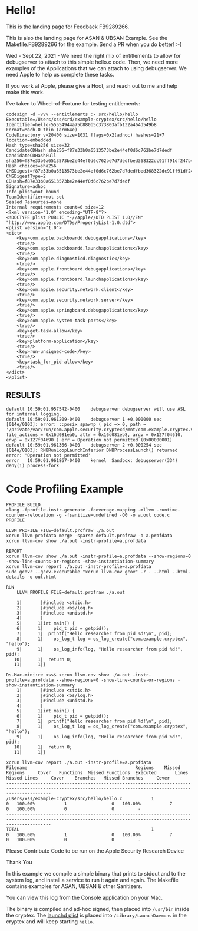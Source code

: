 # Hello!

This is the landing page for Feedback FB9289266.

This is also the landing page for ASAN & UBSAN Example. See the Makefile.FB9289266 for the example. Send a PR when you do better! :-)

Wed - Sept 22, 2021 - We need the right mix of entitlements to allow for debugserver to attach to this simple hello.c code. 
Then, we need more examples of the Applications that we can attach to using debugserver. We need Apple to help us complete these tasks.

If you work at Apple, please give a Hoot, and reach out to me and help make this work.

I've taken to Wheel-of-Fortune for testing entitlements:
```
codesign -d -vvv --entitlements :- src/hello/hello
Executable=/Users/xss/srd/example-cryptex/src/hello/hello
Identifier=hello-55554944a75b880b5c373803afb132a464d549b8
Format=Mach-O thin (arm64e)
CodeDirectory v=20400 size=1031 flags=0x2(adhoc) hashes=21+7 location=embedded
Hash type=sha256 size=32
CandidateCDHash sha256=f87e33b0a6513573be2e44ef0d6c762be7d7dedf
CandidateCDHashFull sha256=f87e33b0a6513573be2e44ef0d6c762be7d7dedfbed368322dc91ff91df247b4
Hash choices=sha256
CMSDigest=f87e33b0a6513573be2e44ef0d6c762be7d7dedfbed368322dc91ff91df247b4
CMSDigestType=2
CDHash=f87e33b0a6513573be2e44ef0d6c762be7d7dedf
Signature=adhoc
Info.plist=not bound
TeamIdentifier=not set
Sealed Resources=none
Internal requirements count=0 size=12
<?xml version="1.0" encoding="UTF-8"?>
<!DOCTYPE plist PUBLIC "-//Apple//DTD PLIST 1.0//EN" "http://www.apple.com/DTDs/PropertyList-1.0.dtd">
<plist version="1.0">
<dict>
    <key>com.apple.backboardd.debugapplications</key>
    <true/>
    <key>com.apple.backboardd.launchapplications</key>
    <true/>
    <key>com.apple.diagnosticd.diagnostic</key>
    <true/>
    <key>com.apple.frontboard.debugapplications</key>
    <true/>
    <key>com.apple.frontboard.launchapplications</key>
    <true/>
    <key>com.apple.security.network.client</key>
    <true/>
    <key>com.apple.security.network.server</key>
    <true/>
    <key>com.apple.springboard.debugapplications</key>
    <true/>
    <key>com.apple.system-task-ports</key>
    <true/>
    <key>get-task-allow</key>
    <true/>
    <key>platform-application</key>
    <true/>
    <key>run-unsigned-code</key>
    <true/>
    <key>task_for_pid-allow</key>
    <true/>
</dict>
</plist>
```
RESULTS
-------
```
default	10:59:01.957542-0400	debugserver	debugserver will use ASL for internal logging.
default	10:59:01.961209-0400	debugserver	1 +0.000000 sec [014e/0103]: error: ::posix_spawnp ( pid => 0, path = '/private/var/run/com.apple.security.cryptexd/mnt/com.example.cryptex.voMtk8/usr/bin/hello', file_actions = 0x16d081ea0, attr = 0x16d081eb8, argv = 0x127f04610, envp = 0x127f04690 ) err = Operation not permitted (0x00000001)
default	10:59:01.961366-0400	debugserver	2 +0.000254 sec [014e/0103]: RNBRunLoopLaunchInferior DNBProcessLaunch() returned error: 'Operation not permitted'
error	10:59:01.961867-0400	kernel	Sandbox: debugserver(334) deny(1) process-fork
```

Code Profiling Example
=======
```
PROFILE BUILD
clang -fprofile-instr-generate -fcoverage-mapping -mllvm -runtime-counter-relocation -g -fsanitize=undefined -O0 -o a.out code.c
PROFILE

LLVM_PROFILE_FILE=default.profraw ./a.out
xcrun llvm-profdata merge -sparse default.profraw -o a.profdata
xcrun llvm-cov show ./a.out -instr-profile=a.profdata

REPORT
xcrun llvm-cov show ./a.out -instr-profile=a.profdata --show-regions=0 -show-line-counts-or-regions -show-instantiation-summary
xcrun llvm-cov report ./a.out -instr-profile=a.profdata
sudo gcovr --gcov-executable "xcrun llvm-cov gcov" -r . --html --html-details -o out.html

RUN
	LLVM_PROFILE_FILE=default.profraw ./a.out

    1|       |#include <stdio.h>
    2|       |#include <os/log.h>
    3|       |#include <unistd.h>
    4|       |
    5|      1|int main() {
    6|      1|    pid_t pid = getpid();
    7|      1|	printf("Hello researcher from pid %d!\n", pid);
    8|      1|    os_log_t log = os_log_create("com.example.cryptex", "hello");
    9|      1|    os_log_info(log, "Hello researcher from pid %d!", pid);
   10|      1|	return 0;
   11|      1|}

Ds-Mac-mini:re xss$ xcrun llvm-cov show ./a.out -instr-profile=a.profdata --show-regions=0 -show-line-counts-or-regions -show-instantiation-summary
    1|       |#include <stdio.h>
    2|       |#include <os/log.h>
    3|       |#include <unistd.h>
    4|       |
    5|      1|int main() {
    6|      1|    pid_t pid = getpid();
    7|      1|	printf("Hello researcher from pid %d!\n", pid);
    8|      1|    os_log_t log = os_log_create("com.example.cryptex", "hello");
    9|      1|    os_log_info(log, "Hello researcher from pid %d!", pid);
   10|      1|	return 0;
   11|      1|}

xcrun llvm-cov report ./a.out -instr-profile=a.profdata
Filename                                         Regions    Missed Regions     Cover   Functions  Missed Functions  Executed       Lines      Missed Lines     Cover    Branches   Missed Branches     Cover
-------------------------------------------------------------------------------------------------------------------------------------------------------------
/Users/xss/example-cryptex/src/hello/hello.c           1                 0   100.00%           1                 0   100.00%           7                 0   100.00%           0                 0         -
-------------------------------------------------------------------------------------------------------------------------------------------------------------
TOTAL                                                  1                 0   100.00%           1                 0   100.00%           7                 0   100.00%           0                 0         -

```

Please Contribute Code to be run on the Apple Security Research Device

Thank You


In this example we compile a simple binary that prints to
stdout and to the system log, and install a service to
run it again and again. The Makefile contains examples
for ASAN, UBSAN & other Sanitizers.

You can view this log from the Console application on your
Mac.

The binary is compiled and ad-hoc signed, then placed
into `/usr/bin` inside the cryptex. The
[launchd plist](hello.plist) is placed into
`/Library/LaunchDaemons` in the cryptex and will keep
starting `hello`.

